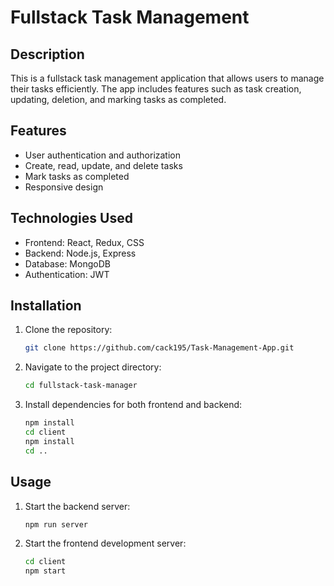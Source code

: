 # Fullstack Task Management

## Description
This is a fullstack task management application that allows users to manage their tasks efficiently. The app includes features such as task creation, updating, deletion, and marking tasks as completed.

## Features
- User authentication and authorization
- Create, read, update, and delete tasks
- Mark tasks as completed
- Responsive design

## Technologies Used
- Frontend: React, Redux, CSS
- Backend: Node.js, Express
- Database: MongoDB
- Authentication: JWT

## Installation

1. Clone the repository:
    ```sh
    git clone https://github.com/cack195/Task-Management-App.git
    ```
2. Navigate to the project directory:
    ```sh
    cd fullstack-task-manager
    ```
3. Install dependencies for both frontend and backend:
    ```sh
    npm install
    cd client
    npm install
    cd ..
    ```

## Usage

1. Start the backend server:
    ```sh
    npm run server
    ```
2. Start the frontend development server:
    ```sh
    cd client
    npm start
    ```





